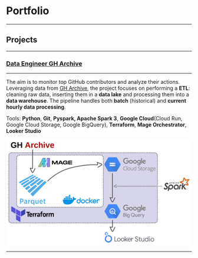 # Portfolio

---

## Projects

---

### [Data Engineer GH Archive](https://github.com/AlmudenaZhou/data-engineer-gharchive)

---

The aim is to monitor top GitHub contributors and analyze their actions. Leveraging data from [GH Archive](https://www.gharchive.org/), the project focuses on performing a **ETL**: cleaning raw data, inserting them in a **data lake** and processing them into a **data warehouse**. The pipeline handles both **batch** (historical) and **current hourly data processing**.

Tools: **Python**, **Git**, **Pyspark, Apache Spark 3**, **Google Cloud**(Cloud Run, Google Cloud Storage, Google BigQuery), **Terraform**, **Mage Orchestrator**, **Looker Studio**

<img src="images/gharchive_fig.png?raw=true"/>

---
